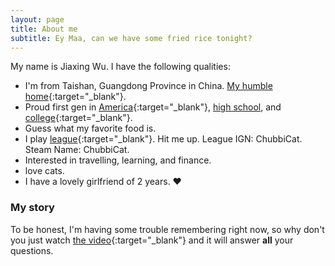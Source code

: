 ```yaml
---
layout: page
title: About me
subtitle: Ey Maa, can we have some fried rice tonight? 
---
```


My name is Jiaxing Wu. I have the following qualities:

- I'm from Taishan, Guangdong Province in China. [My humble home](https://map.baidu.com/@12558156.39,2525152.66,21z,87t,129.3h#panoid=09004600011603041256594198V&panotype=street&heading=139.87&pitch=-7.62&l=21&tn=B_NORMAL_MAP&sc=0&newmap=1&shareurl=1&pid=09004600011603041256594198V){:target="_blank"}.
- Proud first gen in [America](https://www.google.com/maps/place/Chicago,+IL/@41.8333925,-87.6798114,10z/data=!4m5!3m4!1s0x880e2c3cd0f4cbed:0xafe0a6ad09c0c000!8m2!3d41.8781136!4d-87.6297982){:target="_blank"}, [high school](https://www.kenwoodacademy.org/), and [college](https://www.iit.edu/){:target="_blank"}.
- Guess what my favorite food is.  
- I play [league](https://na.leagueoflegends.com/en-us/){:target="_blank"}. Hit me up. League IGN: ChubbiCat. Steam Name: ChubbiCat.
- Interested in travelling, learning, and finance.
- love cats. 
- I have a lovely girlfriend of 2 years. ❤️

### My story

To be honest, I'm having some trouble remembering right now, so why don't you just watch [the video](https://www.youtube.com/watch?v=5RBO7e1Hzvk){:target="_blank"} and it will answer **all** your questions.
